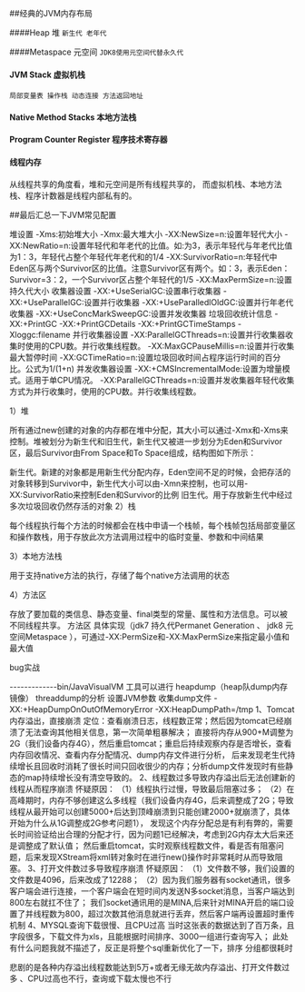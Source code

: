 ##经典的JVM内存布局

####Heap 堆
`新生代 老年代`

####Metaspace 元空间
`JDK8使用元空间代替永久代`

#### JVM Stack 虚拟机栈

`局部变量表
操作栈
动态连接
方法返回地址`

#### Native Method Stacks 本地方法栈

#### Program Counter Register 程序技术寄存器


#### 线程内存

从线程共享的角度看，堆和元空间是所有线程共享的，
而虚拟机栈、本地方法栈、程序计数器是线程内部私有的。











##最后汇总一下JVM常见配置

堆设置
-Xms:初始堆大小
-Xmx:最大堆大小
-XX:NewSize=n:设置年轻代大小
-XX:NewRatio=n:设置年轻代和年老代的比值。如:为3，表示年轻代与年老代比值为1：3，年轻代占整个年轻代年老代和的1/4
-XX:SurvivorRatio=n:年轻代中Eden区与两个Survivor区的比值。注意Survivor区有两个。如：3，表示Eden：Survivor=3：2，一个Survivor区占整个年轻代的1/5
-XX:MaxPermSize=n:设置持久代大小
收集器设置
-XX:+UseSerialGC:设置串行收集器
-XX:+UseParallelGC:设置并行收集器
-XX:+UseParalledlOldGC:设置并行年老代收集器
-XX:+UseConcMarkSweepGC:设置并发收集器
垃圾回收统计信息
-XX:+PrintGC
-XX:+PrintGCDetails
-XX:+PrintGCTimeStamps
-Xloggc:filename
并行收集器设置
-XX:ParallelGCThreads=n:设置并行收集器收集时使用的CPU数。并行收集线程数。
-XX:MaxGCPauseMillis=n:设置并行收集最大暂停时间
-XX:GCTimeRatio=n:设置垃圾回收时间占程序运行时间的百分比。公式为1/(1+n)
并发收集器设置
-XX:+CMSIncrementalMode:设置为增量模式。适用于单CPU情况。
-XX:ParallelGCThreads=n:设置并发收集器年轻代收集方式为并行收集时，使用的CPU数。并行收集线程数。


1）堆

所有通过new创建的对象的内存都在堆中分配，其大小可以通过-Xmx和-Xms来控制。堆被划分为新生代和旧生代，新生代又被进一步划分为Eden和Survivor区，最后Survivor由From Space和To Space组成，结构图如下所示：



新生代。新建的对象都是用新生代分配内存，Eden空间不足的时候，会把存活的对象转移到Survivor中，新生代大小可以由-Xmn来控制，也可以用-XX:SurvivorRatio来控制Eden和Survivor的比例
旧生代。用于存放新生代中经过多次垃圾回收仍然存活的对象
2）栈

每个线程执行每个方法的时候都会在栈中申请一个栈帧，每个栈帧包括局部变量区和操作数栈，用于存放此次方法调用过程中的临时变量、参数和中间结果

3）本地方法栈

用于支持native方法的执行，存储了每个native方法调用的状态

4）方法区

存放了要加载的类信息、静态变量、final类型的常量、属性和方法信息。可以被不同线程共享。
方法区 具体实现（jdk7 持久代Permanet Generation 、 jdk8 元空间Metaspace ），可通过-XX:PermSize和-XX:MaxPermSize来指定最小值和最大值




bug实战

-------------bin/JavaVisualVM 工具可以进行 heapdump（heap队dump内存镜像） threaddump的分析
设置JVM参数 收集dump文件 -XX:+HeapDumpOnOutOfMemoryError -XX:HeapDumpPath=/tmp
1、Tomcat内存溢出，直接崩溃
      定位：查看崩溃日志，线程数正常；然后因为tomcat已经崩溃了无法查询其他相关信息，第一次简单粗暴解决；
      直接将内存从900+M调整为2G（我们设备内存4G），然后重启tomcat；重启后持续观察内存是否增长，查看内存回收情况、查看内存分配情况、dump内存文件进行分析，
      后来发现老生代持续增长且回收时消耗了很长时间只回收很少的内存；分析dump文件发现时有些静态的map持续增长没有清空导致的。
2、线程数过多导致内存溢出后无法创建新的线程从而程序崩溃
     怀疑原因：
     （1）线程执行过慢，导致最后阻塞过多；
     （2）在高峰期时，内存不够创建这么多线程（我们设备内存4G，后来调整成了2G；导致线程从最开始可以创建5000+后达到顶峰崩溃到只能创建2000+就崩溃了，具体开始为什么从1G调整成2G参考问题1），
     发现这个内存分配总是有利有弊的，需要长时间验证给出合理的分配才行，因为问题1已经解决，考虑到2G内存太大后来还是调整成了默认值；
     然后重启tomcat，实时观察线程数文件，看是否有阻塞问题，后来发现XStream将xml转对象时在进行new()操作时非常耗时从而导致阻塞。
3、打开文件数过多导致程序崩溃
      怀疑原因：
      （1）文件数不够，我们设置的文件数是4096，后来改成了12288；
      （2）因为我们服务器有socket通讯，很多客户端会进行连接，一个客户端会在短时间内发送N多socket消息，当客户端达到800左右就扛不住了；
      我们socket通讯用的是MINA,后来针对MINA开启的端口设置了并线程数为800，超过次数其他消息就进行丢弃，然后客户端再设置超时重传机制
4、MYSQL查询下载很慢、且CPU过高
    当时这张表的数据达到了百万条，且字段很多，下载文件为xls，且能根据时间排序、3000一组进行查询写入；
    此处有什么问题我就不描述了，反正是将整个sql重新优化了一下，排序 分组都很耗时


悲剧的是各种内存溢出线程数能达到5万+或者无缘无故内存溢出、打开文件数过多 、CPU过高也不行，查询或下载太慢也不行


